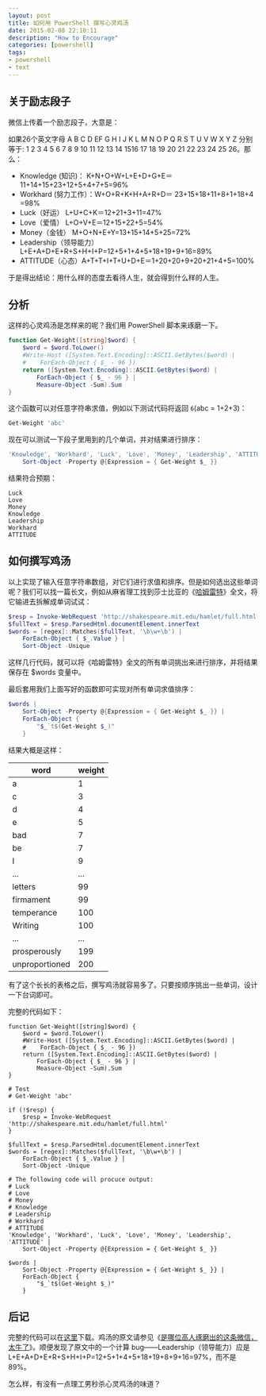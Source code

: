 ```yaml
---
layout: post
title: 如何用 PowerShell 撰写心灵鸡汤
date: 2015-02-08 22:10:11
description: "How to Encourage"
categories: [powershell]
tags:
- powershell
- text
---
```

关于励志段子
------------
微信上传着一个励志段子，大意是：

如果26个英文字母 A B C D EF G H I J K L M N O P Q R S T U V W X Y Z 分别等于:
1 2 3 4 5 6 7 8 9 10 11 12 13 14 1516 17 18 19 20 21 22 23 24 25 26。那么：

- Knowledge (知识)： K+N+O+W+L+E+D+G+E＝ 11+14+15+23+12+5+4+7+5=96%
- Workhard (努力工作）：W+O+R+K+H+A+R+D＝ 23+15+18+11+8+1+18+4 =98%
- Luck（好运） L+U+C+K＝12+21+3+11=47%
- Love（爱情） L+O+V+E＝12+15+22+5=54%
- Money（金钱） M+O+N+E+Y=13+15+14+5+25=72%
- Leadership（领导能力）L+E+A+D+E+R+S+H+I+P=12+5+1+4+5+18+19+9+16=89%
- ATTITUDE（心态）A+T+T+I+T+U+D+E＝1+20+20+9+20+21+4+5=100%

于是得出结论：用什么样的态度去看待人生，就会得到什么样的人生。

分析
----
这样的心灵鸡汤是怎样来的呢？我们用 PowerShell 脚本来琢磨一下。

```powershell
function Get-Weight([string]$word) {
    $word = $word.ToLower()
    #Write-Host ([System.Text.Encoding]::ASCII.GetBytes($word) |
    #    ForEach-Object { $_ - 96 })
    return ([System.Text.Encoding]::ASCII.GetBytes($word) |
        ForEach-Object { $_ - 96 } |
        Measure-Object -Sum).Sum
}
```

这个函数可以对任意字符串求值，例如以下测试代码将返回 `6`(abc = 1+2+3)：

```powershell
Get-Weight 'abc'
```

现在可以测试一下段子里用到的几个单词，并对结果进行排序：

```powershell
'Knowledge', 'Workhard', 'Luck', 'Love', 'Money', 'Leadership', 'ATTITUDE' |
    Sort-Object -Property @{Expression = { Get-Weight $_ }}
```

结果符合预期：

    Luck
    Love
    Money
    Knowledge
    Leadership
    Workhard
    ATTITUDE

如何撰写鸡汤
------------
以上实现了输入任意字符串数组，对它们进行求值和排序。但是如何选出这些单词呢？我们可以找一篇长文，例如从麻省理工找到莎士比亚的《[哈姆雷特](http://shakespeare.mit.edu/hamlet/full.html)》全文，将它输进去拆解成单词试试：

```powershell
$resp = Invoke-WebRequest 'http://shakespeare.mit.edu/hamlet/full.html'
$fullText = $resp.ParsedHtml.documentElement.innerText
$words = [regex]::Matches($fullText, '\b\w+\b') |
    ForEach-Object { $_.Value } |
    Sort-Object -Unique
```

这样几行代码，就可以将《哈姆雷特》全文的所有单词挑出来进行排序，并将结果保存在 $words 变量中。

最后套用我们上面写好的函数即可实现对所有单词求值排序：

```powershell
$words |
    Sort-Object -Property @{Expression = { Get-Weight $_ }} |
    ForEach-Object {
        "$_`t$(Get-Weight $_)"
    }
```

结果大概是这样：

| word           | weight |
|----------------|--------|
| a              | 1      |
| c              | 3      |
| d              | 4      |
| e              | 5      |
| bad            | 7      |
| be             | 7      |
| I              | 9      |
| ...            | ...    |
| letters        | 99     |
| firmament      | 99     |
| temperance     | 100    |
| Writing        | 100    |
| ...            | ...    |
| prosperously   | 199    |
| unproportioned | 200    |

有了这个长长的表格之后，撰写鸡汤就容易多了。只要按顺序挑出一些单词，设计一下台词即可。

完整的代码如下：


    function Get-Weight([string]$word) {
        $word = $word.ToLower()
        #Write-Host ([System.Text.Encoding]::ASCII.GetBytes($word) |
        #    ForEach-Object { $_ - 96 })
        return ([System.Text.Encoding]::ASCII.GetBytes($word) |
            ForEach-Object { $_ - 96 } |
            Measure-Object -Sum).Sum
    }
    
    # Test
    # Get-Weight 'abc'
    
    if (!$resp) {
        $resp = Invoke-WebRequest 'http://shakespeare.mit.edu/hamlet/full.html'
    }
    
    $fullText = $resp.ParsedHtml.documentElement.innerText
    $words = [regex]::Matches($fullText, '\b\w+\b') |
        ForEach-Object { $_.Value } |
        Sort-Object -Unique
    
    # The following code will procuce output:
    # Luck
    # Love
    # Money
    # Knowledge
    # Leadership
    # Workhard
    # ATTITUDE
    'Knowledge', 'Workhard', 'Luck', 'Love', 'Money', 'Leadership', 'ATTITUDE' |
        Sort-Object -Property @{Expression = { Get-Weight $_ }}
    
    $words |
        Sort-Object -Property @{Expression = { Get-Weight $_ }} |
        ForEach-Object {
            "$_`t$(Get-Weight $_)"
        }

后记
----
完整的代码可以在[这里](/download/encourage.ps1)下载。鸡汤的原文请参见《[是哪位高人琢磨出的这条微信，太牛了](http://mp.weixin.qq.com/s?__biz=MjE1MjMwMzM4MQ==&mid=205847265&idx=2&sn=8e8351bedccb7fc50c3ffe57033c7525&scene=0#rd)》。顺便发现了原文中的一个计算 bug——Leadership（领导能力）应是L+E+A+D+E+R+S+H+I+P=12+5+1+4+5+18+19+8+9+16=97%，而不是 89%。

怎么样，有没有一点理工男秒杀心灵鸡汤的味道？
